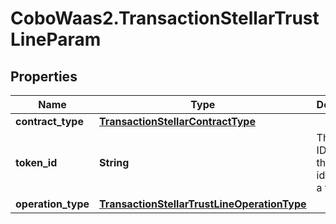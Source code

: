 # CoboWaas2.TransactionStellarTrustLineParam

## Properties

Name | Type | Description | Notes
------------ | ------------- | ------------- | -------------
**contract_type** | [**TransactionStellarContractType**](TransactionStellarContractType.md) |  | 
**token_id** | **String** | The token ID, which is the unique identifier of a token. | 
**operation_type** | [**TransactionStellarTrustLineOperationType**](TransactionStellarTrustLineOperationType.md) |  | 


